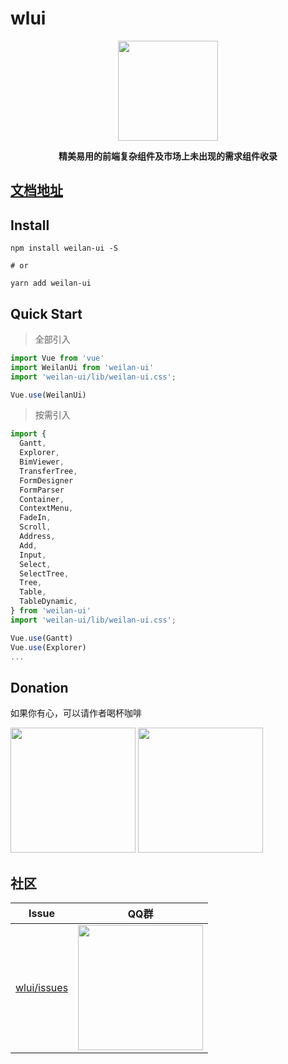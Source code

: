 # wlui

<p align="center">
  <img src="http://wlbase.oss-cn-beijing.aliyuncs.com/wlui-logo.jpg" width="160">
</p>

<p align="center">
  <b>精美易用的前端复杂组件及市场上未出现的需求组件收录</b>
</p>

## [文档地址](http://docs.wlui.com.cn/)

## Install
```shell
npm install weilan-ui -S  

# or

yarn add weilan-ui
```

## Quick Start

> 全部引入
``` js
import Vue from 'vue'
import WeilanUi from 'weilan-ui'
import 'weilan-ui/lib/weilan-ui.css';

Vue.use(WeilanUi)
```

> 按需引入
```js
import {
  Gantt, 
  Explorer, 
  BimViewer, 
  TransferTree, 
  FormDesigner
  FormParser
  Container, 
  ContextMenu, 
  FadeIn, 
  Scroll, 
  Address, 
  Add, 
  Input, 
  Select, 
  SelectTree, 
  Tree, 
  Table, 
  TableDynamic, 
} from 'weilan-ui'
import 'weilan-ui/lib/weilan-ui.css';

Vue.use(Gantt)
Vue.use(Explorer)
...
```

## Donation
如果你有心，可以请作者喝杯咖啡
<p>
  <img width="200" src="http://wlbase.oss-cn-beijing.aliyuncs.com/apply.jpg">
  <img width="200" src="http://wlbase.oss-cn-beijing.aliyuncs.com/wx.jpg">
</p>

## 社区

| Issue                                               | QQ群                                                                       |
|-----------------------------------------------------|----------------------------------------------------------------------------|
| [wlui/issues](https://github.com/wl-ui/wlui/issues) | <img src="http://wlbase.oss-cn-beijing.aliyuncs.com/qq.jpg" width="200" /> |
